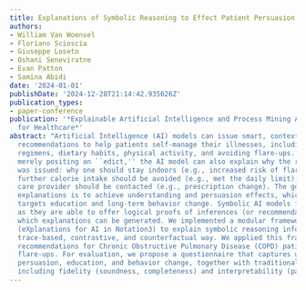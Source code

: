```yaml
---
title: Explanations of Symbolic Reasoning to Effect Patient Persuasion and Education
authors:
- William Van Woensel
- Floriano Scioscia
- Giuseppe Loseto
- Oshani Seneviratne
- Evan Patton
- Samina Abidi
date: '2024-01-01'
publishDate: '2024-12-28T21:14:42.935626Z'
publication_types:
- paper-conference
publication: '*Explainable Artificial Intelligence and Process Mining Applications
  for Healthcare*'
abstract: "Artificial Intelligence (AI) models can issue smart, context-sensitive
  recommendations to help patients self-manage their illnesses, including medication
  regimens, dietary habits, physical activity, and avoiding flare-ups. Instead of
  merely positing an ``edict,'' the AI model can also explain why the recommendation
  was issued: why one should stay indoors (e.g., increased risk of flare-ups), why
  further calorie intake should be avoided (e.g., met the daily limit), or why the
  care provider should be contacted (e.g., prescription change). The goal of these
  explanations is to achieve understanding and persuasion effects, which, in turn,
  targets education and long-term behavior change. Symbolic AI models facilitate explanations
  as they are able to offer logical proofs of inferences (or recommendations) from
  which explanations can be generated. We implemented a modular framework called XAIN
  (eXplanations for AI in Notation3) to explain symbolic reasoning inferences in a
  trace-based, contrastive, and counterfactual way. We applied this framework to explain
  recommendations for Chronic Obstructive Pulmonary Disease (COPD) patients to avoid
  flare-ups. For evaluation, we propose a questionnaire that captures understanding,
  persuasion, education, and behavior change, together with traditional XAI metrics
  including fidelity (soundness, completeness) and interpretability (parsimony, clarity)."
---
```


